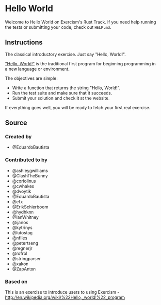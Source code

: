 # Hello World

Welcome to Hello World on Exercism's Rust Track.
If you need help running the tests or submitting your code, check out `HELP.md`.

## Instructions

The classical introductory exercise. Just say "Hello, World!".

["Hello, World!"](http://en.wikipedia.org/wiki/%22Hello,_world!%22_program) is
the traditional first program for beginning programming in a new language
or environment.

The objectives are simple:

- Write a function that returns the string "Hello, World!".
- Run the test suite and make sure that it succeeds.
- Submit your solution and check it at the website.

If everything goes well, you will be ready to fetch your first real exercise.

## Source

### Created by

- @EduardoBautista

### Contributed to by

- @ashleygwilliams
- @ClashTheBunny
- @coriolinus
- @cwhakes
- @dvoytik
- @EduardoBautista
- @efx
- @ErikSchierboom
- @hydhknn
- @IanWhitney
- @ijanos
- @kytrinys
- @lutostag
- @nfiles
- @petertseng
- @regnerjr
- @rofrol
- @stringparser
- @xakon
- @ZapAnton

### Based on

This is an exercise to introduce users to using Exercism - http://en.wikipedia.org/wiki/%22Hello,_world!%22_program
